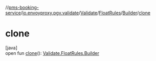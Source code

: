 //[pms-booking-service](../../../../../index.md)/[io.envoyproxy.pgv.validate](../../../index.md)/[Validate](../../index.md)/[FloatRules](../index.md)/[Builder](index.md)/[clone](clone.md)

# clone

[java]\
open fun [clone](clone.md)(): [Validate.FloatRules.Builder](index.md)
